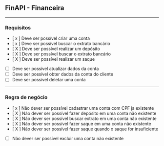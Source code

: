 ## FinAPI - Financeira

---

### Requisitos

- [ x ] Deve ser possível criar uma conta
- [ x ] Deve ser possível buscar o extrato bancário
- [ X ] Deve ser possível realizar um depósito
- [ X ] Deve ser possível buscar o extrato bancário
- [ X ] Deve ser possível realizar um saque
- [ ] Deve ser possível atualizar dados da conta
- [ ] Deve ser possível obter dados da conta do cliente
- [ ] Deve ser possível deletar uma conta

---

### Regra de negócio
- [ x ] Não dever ser possível cadastrar uma conta com CPF ja existente
- [ X ] Não dever ser possível fazer depósito em uma conta não existente
- [ X ] Não dever ser possível buscar extrato em uma conta não existente
- [ X ] Não dever ser possível fazer saque em uma conta não existente
- [ X ] Não dever ser possível fazer saque quando o saque for insuficiente
- [ ] Não dever ser possível excluir uma conta não existente